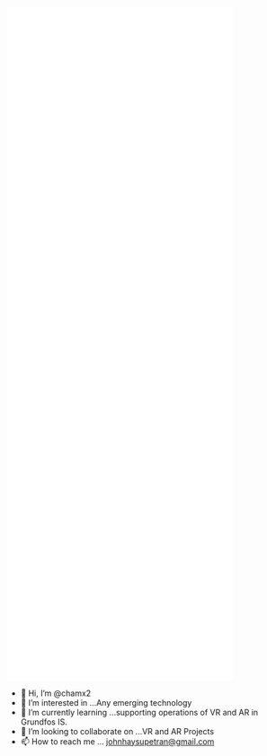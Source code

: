 


<!-- If you're using "main" as default branch -->
<img align="center" src="/github-metrics.svg" alt="Metrics" width="400">


- 👋 Hi, I’m @chamx2
- 👀 I’m interested in ...Any emerging technology
- 🌱 I’m currently learning ...supporting operations of VR and AR in Grundfos IS.
- 💞️ I’m looking to collaborate on ...VR and AR Projects
- 📫 How to reach me ... johnhaysupetran@gmail.com
<!---
chamx2/chamx2 is a ✨ special ✨ repository because its `README.md` (this file) appears on your GitHub profile.
You can click the Preview link to take a look at your changes.
--->
